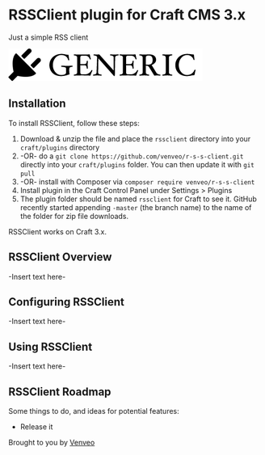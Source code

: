 # RSSClient plugin for Craft CMS 3.x

Just a simple RSS client

![Screenshot](resources/img/plugin-logo.png)

## Installation

To install RSSClient, follow these steps:

1. Download & unzip the file and place the `rssclient` directory into your `craft/plugins` directory
2.  -OR- do a `git clone https://github.com/venveo/r-s-s-client.git` directly into your `craft/plugins` folder.  You can then update it with `git pull`
3.  -OR- install with Composer via `composer require venveo/r-s-s-client`
4. Install plugin in the Craft Control Panel under Settings > Plugins
5. The plugin folder should be named `rssclient` for Craft to see it.  GitHub recently started appending `-master` (the branch name) to the name of the folder for zip file downloads.

RSSClient works on Craft 3.x.

## RSSClient Overview

-Insert text here-

## Configuring RSSClient

-Insert text here-

## Using RSSClient

-Insert text here-

## RSSClient Roadmap

Some things to do, and ideas for potential features:

* Release it

Brought to you by [Venveo](https://venveo.com)
